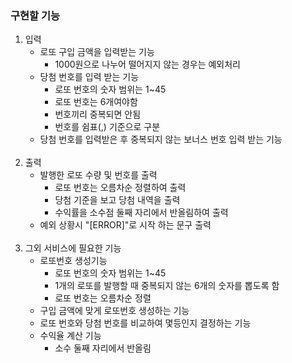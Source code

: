### 구현할 기능

1. 입력
   - 로또 구입 금액을 입력받는 기능
     - 1000원으로 나누어 떨어지지 않는 경우는 예외처리
   - 당첨 번호를 입력 받는 기능
     - 로또 번호의 숫자 범위는 1~45
     - 로또 번호는 6개여야함 
     - 번호끼리 중복되면 안됨
     - 번호를 쉼표(,) 기준으로 구분
   - 당첨 번호를 입력받은 후 중복되지 않는 보너스 번호 입력 받는 기능
<br></br>
2. 출력
   - 발행한 로또 수량 및 번호를 출력
     - 로또 번호는 오름차순 정렬하여 출력
     - 당첨 기준을 보고 당첨 내역을 출력
     - 수익률을 소수점 둘째 자리에서 반올림하여 출력
   - 예외 상황시 "[ERROR]"로 시작 하는 문구 출력
<br></br>
3. 그외 서비스에 필요한 기능
   - 로또번호 생성기능
     - 로또 번호의 숫자 범위는 1~45
     - 1개의 로또를 발행할 때 중복되지 않는 6개의 숫자를 뽑도록 함
     - 로또 번호는 오름차순 정렬
   - 구입 금액에 맞게 로또번호 생성하는 기능
   - 로또 번호와 당첨 번호를 비교하여 몇등인지 결정하는 기능 
   - 수익율 계산 기능
     - 소수 둘째 자리에서 반올림
